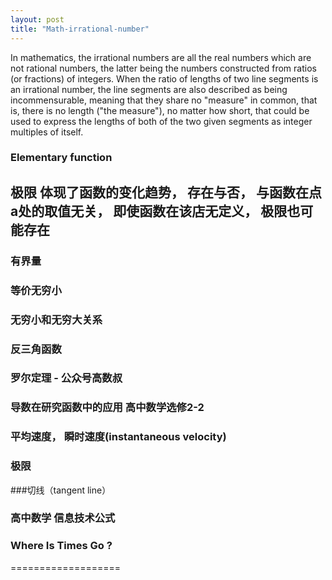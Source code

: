 ```yaml
---
layout: post
title: "Math-irrational-number"
---
```


In mathematics, the irrational numbers are all the real numbers which are not rational numbers, 
the latter being the numbers constructed from ratios (or fractions) of integers. 
When the ratio of lengths of two line segments is an irrational number, the line segments are also described as being incommensurable, 
meaning that they share no "measure" in common, that is, there is no length ("the measure"), no matter how short, 
that could be used to express the lengths of both of the two given segments as integer multiples of itself.



### Elementary function


## 极限 体现了函数的变化趋势， 存在与否， 与函数在点a处的取值无关， 即使函数在该店无定义， 极限也可能存在

### 有界量

### 等价无穷小

### 无穷小和无穷大关系

### 反三角函数

### 罗尔定理 - 公众号高数叔

### 导数在研究函数中的应用 高中数学选修2-2

### 平均速度， 瞬时速度(instantaneous velocity)
### 极限

###切线（tangent line）

### 高中数学  信息技术公式

### Where Is Times Go ? 

===================